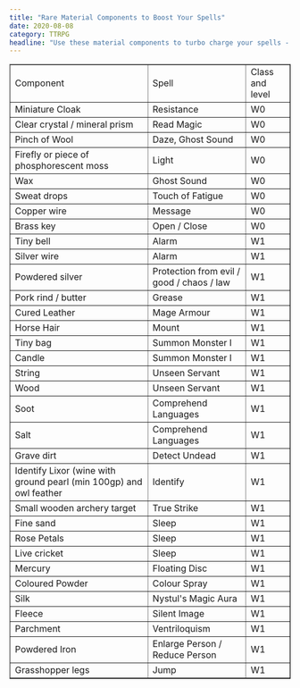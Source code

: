 ```yaml
---
title: "Rare Material Components to Boost Your Spells"
date: 2020-08-08
category: TTRPG
headline: "Use these material components to turbo charge your spells - if you can find them!"
---
```


<table border="1">
<tbody>
<tr>
<td>Component</td>
<td>Spell</td>
<td>Class and level</td>
</tr>
<tr>
<td>Miniature Cloak</td>
<td>Resistance</td>
<td>W0</td>
</tr>
<tr>
<td>Clear crystal / mineral prism</td>
<td>Read Magic</td>
<td>W0</td>
</tr>
<tr>
<td>Pinch of Wool</td>
<td>Daze, Ghost Sound</td>
<td>W0</td>
</tr>
<tr>
<td>Firefly or piece of phosphorescent moss</td>
<td>Light</td>
<td>W0</td>
</tr>
<tr>
<td>Wax</td>
<td>Ghost Sound</td>
<td>W0</td>
</tr>
<tr>
<td>Sweat drops</td>
<td>Touch of Fatigue</td>
<td>W0</td>
</tr>
<tr>
<td>Copper wire</td>
<td>Message</td>
<td>W0</td>
</tr>
<tr>
<td>Brass key</td>
<td>Open / Close</td>
<td>W0</td>
</tr>
<tr>
<td>Tiny bell</td>
<td>Alarm</td>
<td>W1</td>
</tr>
<tr>
<td>Silver wire</td>
<td>Alarm</td>
<td>W1</td>
</tr>
<tr>
<td>Powdered silver</td>
<td>Protection from evil / good / chaos / law</td>
<td>W1</td>
</tr>
<tr>
<td>Pork rind / butter</td>
<td>Grease</td>
<td>W1</td>
</tr>
<tr>
<td>Cured Leather</td>
<td>Mage Armour</td>
<td>W1</td>
</tr>
<tr>
<td>Horse Hair</td>
<td>Mount</td>
<td>W1</td>
</tr>
<tr>
<td>Tiny bag</td>
<td>Summon Monster I</td>
<td>W1</td>
</tr>
<tr>
<td>Candle</td>
<td>Summon Monster I</td>
<td>W1</td>
</tr>
<tr>
<td>String</td>
<td>Unseen Servant</td>
<td>W1</td>
</tr>
<tr>
<td>Wood</td>
<td>Unseen Servant</td>
<td>W1</td>
</tr>
<tr>
<td>Soot</td>
<td>Comprehend Languages</td>
<td>W1</td>
</tr>
<tr>
<td>Salt</td>
<td>Comprehend Languages</td>
<td>W1</td>
</tr>
<tr>
<td>Grave dirt</td>
<td>Detect Undead</td>
<td>W1</td>
</tr>
<tr>
<td>Identify Lixor (wine with ground pearl (min 100gp) and owl feather</td>
<td>Identify</td>
<td>W1</td>
</tr>
<tr>
<td>Small wooden archery target</td>
<td>True Strike</td>
<td>W1</td>
</tr>
<tr>
<td>Fine sand</td>
<td>Sleep</td>
<td>W1</td>
</tr>
<tr>
<td>Rose Petals</td>
<td>Sleep</td>
<td>W1</td>
</tr>
<tr>
<td>Live cricket</td>
<td>Sleep</td>
<td>W1</td>
</tr>
<tr>
<td>Mercury</td>
<td>Floating Disc</td>
<td>W1</td>
</tr>
<tr>
<td>Coloured Powder</td>
<td>Colour Spray</td>
<td>W1</td>
</tr>
<tr>
<td>Silk</td>
<td>Nystul's Magic Aura</td>
<td>W1</td>
</tr>
<tr>
<td>Fleece</td>
<td>Silent Image</td>
<td>W1</td>
</tr>
<tr>
<td>Parchment</td>
<td>Ventriloquism</td>
<td>W1</td>
</tr>
<tr>
<td>Powdered Iron</td>
<td>Enlarge Person / Reduce Person</td>
<td>W1</td>
</tr>
<tr>
<td>Grasshopper legs</td>
<td>Jump</td>
<td>W1</td>
</tr>
</tbody>
</table>
